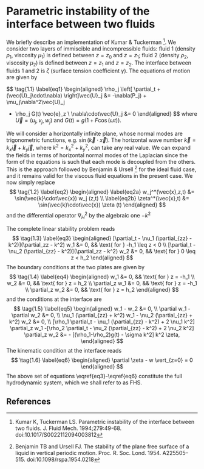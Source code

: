 # Parametric instability of the interface between two fluids

We briefly describe an implementation of Kumar \& Tuckerman [^1]. We consider
two layers of immiscible and incompressible fluids: fluid 1 (density $\rho_1$,
viscosity $\mu_1$) is defined between $z=z_0$ and $z=z_1$; fluid 2 (density
$\rho_2$, viscosity $\mu_2$) is defined between $z=z_1$ and $z=z_2$. The
interface between fluids 1 and 2 is $\zeta$ (surface tension coefficient
$\gamma$). The equations of motion are given by

$$
\tag{1.1}
\label{eq1}
\begin{aligned}
  \rho_j \left[
  \partial_t + (\vec{U}_j\cdot\nabla) \right]\vec{U}_j &=
  -\nabla(P_j) + \mu_j\nabla^2\vec{U}_j
  - \rho_j G(t) \vec{e}_z
  \\
	\nabla\cdot\vec{U}_j &= 0
\end{aligned}
$$
where $\vec{U}=(u_j,v_j,w_j)$ and $G(t)=g (1 + F\cos(\omega t))$.

We will consider a horizontally infinite plane, whose normal modes are
trigonometric functions, e.g. $\sin (\vec{k}\cdot\vec{x} )$. The horizontal wave
number $\vec{k}=k_x\vec{i} + k_y\vec{j}$, where $k^2 = k_x^2 + k_y^2$, can take
any real value. We can expand the fields in terms of horizontal normal modes of
the Laplacian since the form of the equations is such that each mode is
decoupled from the others. This is the approach followed by Benjamin \& Ursell
[^2] for the ideal fluid case, and it remains valid for the viscous fluid
equations in the present case. We now simply replace 
$$
  \tag{1.2}
  \label{eq2}
  \begin{aligned}
    \label{eq2a}
    w_j^*(\vec{x},z,t) &= \sin(\vec{k}\cdot\vec{x}) w_j (z,t) 
    \\
    \label{eq2b}
    \zeta^*(\vec{x},t) &= \sin(\vec{k}\cdot\vec{x}) \zeta (t) 
  \end{aligned}
$$
and the differential operator $\nabla^2_H$ by the algebraic one $-k^2$

The complete linear stability problem reads
$$
  \tag{1.3}
  \label{eq3}
  \begin{aligned}
    [\partial_t - \nu_1 (\partial_{zz} - k^2)](\partial_zz - k^2) w_1 &= 0, && \text{ for } -h_1 \leq z < 0
    \\
    [\partial_t - \nu_2 (\partial_{zz} - k^2)](\partial_zz - k^2) w_2 &= 0, && \text{ for } 0 \leq z < h_2
  \end{aligned}
$$
The boundary conditions at the two plates are given by
$$
  \tag{1.4}
  \label{eq4}
  \begin{aligned}
    w_1 &= 0, && \text{ for } z = -h_1
    \\
    w_2 &= 0, && \text{ for } z = h_2
    \\
    \partial_z w_1 &= 0, && \text{ for } z = -h_1
    \\
    \partial_z w_2 &= 0, && \text{ for } z = h_2
  \end{aligned}
$$
and the conditions at the interface are
$$
  \tag{1.5}
  \label{eq5}
  \begin{aligned}
    w_1 - w_2 &= 0,
    \\
    \partial w_1 - \partial w_2 &= 0,
    \\
    \nu_1 (\partial_{zz} + k^2) w_1 - \nu_2 (\partial_{zz} + k^2) w_2 &= 0,
    \\
    [\rho_1 \partial_t - \nu_1 (\partial_{zz} - k^2) + 2 \nu_1 k^2] \partial_z w_1
    -[\rho_2 \partial_t - \nu_2 (\partial_{zz} - k^2) + 2 \nu_2 k^2] \partial_z w_2
    &= - [(\rho_1-\rho_2)g(t) - \sigma k^2] k^2 \zeta,
  \end{aligned}
$$
The kinematic condition at the interface reads
$$
  \tag{1.6}
  \label{eq6}
  \begin{aligned}
    \partial \zeta - w  \vert_{z=0} = 0
  \end{aligned}
$$
The above set of equations \eqref{eq3}-\eqref{eq6} constitute the full
hydrodynamic system, which we shall refer to as FHS.

## References

[^1]: Kumar K, Tuckerman LS. Parametric instability of the interface between two
    fluids. J. Fluid Mech. 1994;279:49-68. doi:10.1017/S0022112094003812 
[^2]: Benjamin TB and Ursell FJ. The stability of the plane free surface of a
    liquid in vertical periodic motion. Proc. R. Soc. Lond. 1954. A225505–515.
    doi:10.1098/rspa.1954.0218
